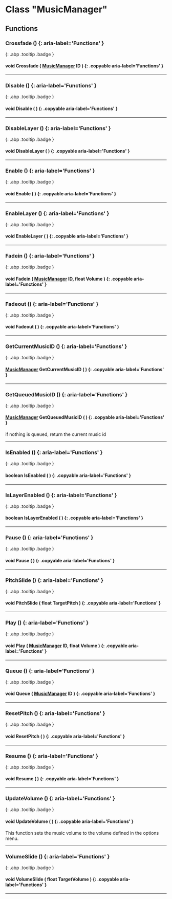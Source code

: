 # Class "MusicManager"
## Functions
### Crossfade () {: aria-label='Functions' }
[ ](#){: .abp .tooltip .badge }
#### void Crossfade ( [MusicManager](../MusicManager) ID ) {: .copyable aria-label='Functions' }

___ 
### Disable () {: aria-label='Functions' }
[ ](#){: .abp .tooltip .badge }
#### void Disable ( ) {: .copyable aria-label='Functions' }

___ 
### DisableLayer () {: aria-label='Functions' }
[ ](#){: .abp .tooltip .badge }
#### void DisableLayer ( ) {: .copyable aria-label='Functions' }

___ 
### Enable () {: aria-label='Functions' }
[ ](#){: .abp .tooltip .badge }
#### void Enable ( ) {: .copyable aria-label='Functions' }

___ 
### EnableLayer () {: aria-label='Functions' }
[ ](#){: .abp .tooltip .badge }
#### void EnableLayer ( ) {: .copyable aria-label='Functions' }

___ 
### Fadein () {: aria-label='Functions' }
[ ](#){: .abp .tooltip .badge }
#### void Fadein ( [MusicManager](../MusicManager) ID, float Volume ) {: .copyable aria-label='Functions' }

___ 
### Fadeout () {: aria-label='Functions' }
[ ](#){: .abp .tooltip .badge }
#### void Fadeout ( ) {: .copyable aria-label='Functions' }

___ 
### GetCurrentMusicID () {: aria-label='Functions' }
[ ](#){: .abp .tooltip .badge }
#### [MusicManager](../MusicManager) GetCurrentMusicID ( ) {: .copyable aria-label='Functions' }

___ 
### GetQueuedMusicID () {: aria-label='Functions' }
[ ](#){: .abp .tooltip .badge }
#### [MusicManager](../MusicManager) GetQueuedMusicID ( ) {: .copyable aria-label='Functions' }
if nothing is queued, return the current music id 
___ 
### IsEnabled () {: aria-label='Functions' }
[ ](#){: .abp .tooltip .badge }
#### boolean IsEnabled ( ) {: .copyable aria-label='Functions' }

___ 
### IsLayerEnabled () {: aria-label='Functions' }
[ ](#){: .abp .tooltip .badge }
#### boolean IsLayerEnabled ( ) {: .copyable aria-label='Functions' }

___ 
### Pause () {: aria-label='Functions' }
[ ](#){: .abp .tooltip .badge }
#### void Pause ( ) {: .copyable aria-label='Functions' }

___ 
### PitchSlide () {: aria-label='Functions' }
[ ](#){: .abp .tooltip .badge }
#### void PitchSlide ( float TargetPitch ) {: .copyable aria-label='Functions' }

___ 
### Play () {: aria-label='Functions' }
[ ](#){: .abp .tooltip .badge }
#### void Play ( [MusicManager](../MusicManager) ID, float Volume ) {: .copyable aria-label='Functions' }

___ 
### Queue () {: aria-label='Functions' }
[ ](#){: .abp .tooltip .badge }
#### void Queue ( [MusicManager](../MusicManager) ID ) {: .copyable aria-label='Functions' }

___ 
### ResetPitch () {: aria-label='Functions' }
[ ](#){: .abp .tooltip .badge }
#### void ResetPitch ( ) {: .copyable aria-label='Functions' }

___ 
### Resume () {: aria-label='Functions' }
[ ](#){: .abp .tooltip .badge }
#### void Resume ( ) {: .copyable aria-label='Functions' }

___ 
### UpdateVolume () {: aria-label='Functions' }
[ ](#){: .abp .tooltip .badge }
#### void UpdateVolume ( ) {: .copyable aria-label='Functions' }

This function sets the music volume to the volume defined in the options menu.
___ 
### VolumeSlide () {: aria-label='Functions' }
[ ](#){: .abp .tooltip .badge }
#### void VolumeSlide ( float TargetVolume ) {: .copyable aria-label='Functions' }

___ 

